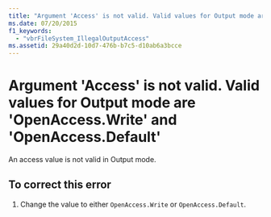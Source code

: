 ```yaml
---
title: "Argument 'Access' is not valid. Valid values for Output mode are 'OpenAccess.Write' and 'OpenAccess.Default'"
ms.date: 07/20/2015
f1_keywords: 
  - "vbrFileSystem_IllegalOutputAccess"
ms.assetid: 29a40d2d-10d7-476b-b7c5-d10ab6a3bcce
---
```

# Argument 'Access' is not valid. Valid values for Output mode are 'OpenAccess.Write' and 'OpenAccess.Default'
An access value is not valid in Output mode.  
  
## To correct this error  
  
1. Change the value to either `OpenAccess.Write` or `OpenAccess.Default`.
